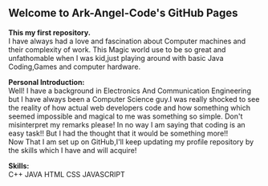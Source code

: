 ## Welcome to Ark-Angel-Code's GitHub Pages

<!--You can use the [editor on GitHub](https://github.com/Ark-Angel-Code/ark_angel/edit/master/index.md) to maintain and preview the content for your website in Markdown files.
Whenever you commit to this repository, GitHub Pages will run [Jekyll](https://jekyllrb.com/) to rebuild the pages in your site, from the content in your Markdown files.-->
<strong>This my first repository.</strong><br>I have always had a love and fascination about Computer machines and their complexity of work.
This Magic world use to be so great and unfathomable when I was kid,just playing around with basic Java Coding,Games and computer hardware.


<strong>Personal Introduction:</strong><br>
Well! I have a background in Electronics And Communication Engineering but I have always been a Computer Science guy.I was really shocked to see the reality of how actual web developers code and how something which seemed impossible and magical to me was something so simple.
Don't misinterpret my remarks please! In no way I am saying that coding is an easy task!! But I had the thought that it would be something more!!<br>
Now That I am set up on GitHub,I'll keep updating my profile repository by the skills which I have and will acquire!


<strong>Skills:</strong><br>
C++
JAVA
HTML
CSS
JAVASCRIPT

<!--### Markdown
Markdown is a lightweight and easy-to-use syntax for styling your writing. It includes conventions for
```markdown
Syntax highlighted code block
# Header 1
## Header 2
### Header 3
- Bulleted
- List
1. Numbered
2. List
**Bold** and _Italic_ and `Code` text
[Link](url) and ![Image](src)
```
For more details see [GitHub Flavored Markdown](https://guides.github.com/features/mastering-markdown/).
### Jekyll Themes
Your Pages site will use the layout and styles from the Jekyll theme you have selected in your [repository settings](https://github.com/Ark-Angel-Code/ark_angel/settings). The name of this theme is saved in the Jekyll `_config.yml` configuration file.
### Support or Contact
Having trouble with Pages? Check out our [documentation](https://help.github.com/categories/github-pages-basics/) or [contact support](https://github.com/contact) and we’ll help you sort it out.-->
